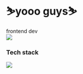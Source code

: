 # ⛷️yooo guys⛷️ #

frontend dev <br>
<img src = "https://cdn.7tv.app/emote/60af912352a13d1adb2612ec/3x.webp"/>
### Tech stack ###
<p align="left">
  <a href="https://skillicons.dev">
    <img src="https://skillicons.dev/icons?i=react,nextjs,angular,typescript,javascript,python,adonis,prisma,nodejs,tailwind,html,java,git,github" />
  </a>
</p>
